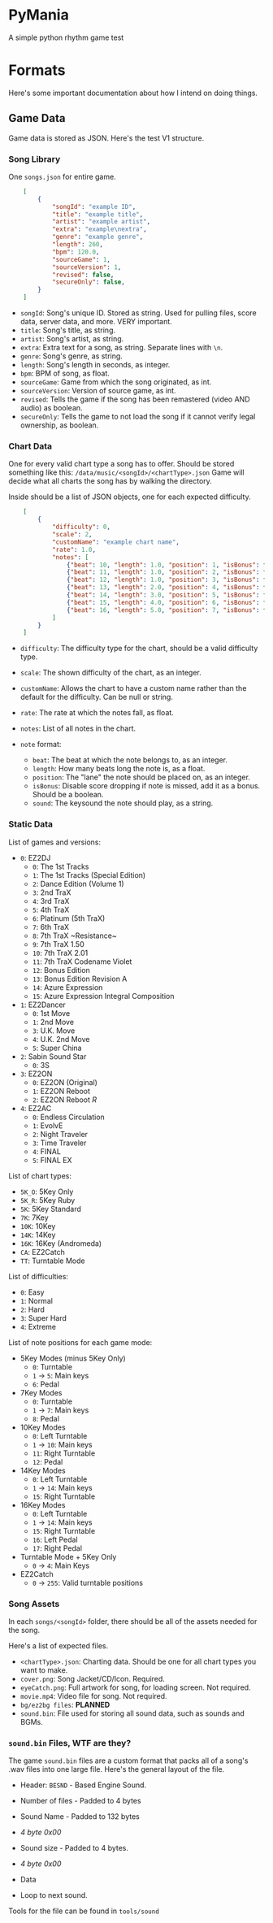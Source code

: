 # PyMania
 A simple python rhythm game test

# Formats
Here's some important documentation about how I intend on doing things.

## Game Data
Game data is stored as JSON.
Here's the test V1 structure.

### Song Library
One `songs.json` for entire game.
```json
    [
        {
            "songId": "example ID",
            "title": "example title",
            "artist": "example artist",
            "extra": "example\nextra",
            "genre": "example genre",
            "length": 260,
            "bpm": 120.0,
            "sourceGame": 1,
            "sourceVersion": 1,
            "revised": false,
            "secureOnly": false,
        }
    ]
```
* `songId`: Song's unique ID. Stored as string. Used for pulling files, score data, server data, and more. VERY important.
* `title`: Song's title, as string.
* `artist`: Song's artist, as string.
* `extra`: Extra text for a song, as string. Separate lines with `\n`.
* `genre`: Song's genre, as string.
* `length`: Song's length in seconds, as integer.
* `bpm`: BPM of song, as float.
* `sourceGame`: Game from which the song originated, as int.
* `sourceVersion`: Version of source game, as int.
* `revised`: Tells the game if the song has been remastered (video AND audio) as boolean.
* `secureOnly`: Tells the game to not load the song if it cannot verify legal ownership, as boolean.

### Chart Data
One for every valid chart type a song has to offer. Should be stored something like this: `/data/music/<songId>/<chartType>.json`
Game will decide what all charts the song has by walking the directory.

Inside should be a list of JSON objects, one for each expected difficulty.
```json
    [
        {
            "difficulty": 0,
            "scale": 2,
            "customName": "example chart name",
            "rate": 1.0,
            "notes": [
                {"beat": 10, "length": 1.0, "position": 1, "isBonus": false, "sound": "ex_sound_1"},
                {"beat": 11, "length": 1.0, "position": 2, "isBonus": false, "sound": "ex_sound_2"},
                {"beat": 12, "length": 1.0, "position": 3, "isBonus": false, "sound": "ex_sound_3"},
                {"beat": 13, "length": 2.0, "position": 4, "isBonus": false, "sound": "ex_sound_4"},
                {"beat": 14, "length": 3.0, "position": 5, "isBonus": false, "sound": "ex_sound_5"},
                {"beat": 15, "length": 4.0, "position": 6, "isBonus": false, "sound": "ex_sound_6"},
                {"beat": 16, "length": 5.0, "position": 7, "isBonus": false, "sound": "ex_sound_7"},
            ]
        }
    ]
```
* `difficulty`: The difficulty type for the chart, should be a valid difficulty type.
* `scale`: The shown difficulty of the chart, as an integer.
* `customName`: Allows the chart to have a custom name rather than the default for the difficulty. Can be null or string.
* `rate`: The rate at which the notes fall, as float.
* `notes`: List of all notes in the chart.

* `note` format:
    * `beat`: The beat at which the note belongs to, as an integer. 
    * `length`: How many beats long the note is, as a float.
    * `position`: The "lane" the note should be placed on, as an integer.
    * `isBonus`: Disable score dropping if note is missed, add it as a bonus. Should be a boolean.
    * `sound`: The keysound the note should play, as a string.

### Static Data
List of games and versions:
  * `0`: EZ2DJ
    * `0`: The 1st Tracks
    * `1`: The 1st Tracks (Special Edition)
    * `2`: Dance Edition (Volume 1)
    * `3`: 2nd TraX
    * `4`: 3rd TraX
    * `5`: 4th TraX
    * `6`: Platinum (5th TraX)
    * `7`: 6th TraX
    * `8`: 7th TraX ~Resistance~
    * `9`: 7th TraX 1.50
    * `10`: 7th TraX 2.01
    * `11`: 7th TraX Codename Violet
    * `12`: Bonus Edition
    * `13`: Bonus Edition Revision A
    * `14`: Azure Expression
    * `15`: Azure Expression Integral Composition
  * `1`: EZ2Dancer
    * `0`: 1st Move
    * `1`: 2nd Move
    * `3`: U.K. Move
    * `4`: U.K. 2nd Move
    * `5`: Super China
  * `2`: Sabin Sound Star
    * `0`: 3S
  * `3`: EZ2ON
    * `0`: EZ2ON (Original)
    * `1`: EZ2ON Reboot
    * `2`: EZ2ON Reboot *R*
  * `4`: EZ2AC
    * `0`: Endless Circulation
    * `1`: EvolvE
    * `2`: Night Traveler
    * `3`: Time Traveler
    * `4`: FINAL
    * `5`: FINAL EX

List of chart types:
  * `5K_O`: 5Key Only
  * `5K_R`: 5Key Ruby
  * `5K`: 5Key Standard
  * `7K`: 7Key
  * `10K`: 10Key
  * `14K`: 14Key
  * `16K`: 16Key (Andromeda)
  * `CA`: EZ2Catch
  * `TT`: Turntable Mode

List of difficulties:
  * `0`: Easy
  * `1`: Normal
  * `2`: Hard
  * `3`: Super Hard
  * `4`: Extreme

List of note positions for each game mode:
  * 5Key Modes (minus 5Key Only)
    * `0`: Turntable
    * `1` -> `5`: Main keys
    * `6`: Pedal
  * 7Key Modes
    * `0`: Turntable
    * `1` -> `7`: Main keys
    * `8`: Pedal
  * 10Key Modes
    * `0`: Left Turntable
    * `1` -> `10`: Main keys
    * `11`: Right Turntable
    * `12`: Pedal
  * 14Key Modes
    * `0`: Left Turntable
    * `1` -> `14`: Main keys
    * `15`: Right Turntable
  * 16Key Modes
    * `0`: Left Turntable
    * `1` -> `14`: Main keys
    * `15`: Right Turntable
    * `16`: Left Pedal
    * `17`: Right Pedal
  * Turntable Mode + 5Key Only
    * `0` -> `4`: Main Keys
  * EZ2Catch
    * `0` -> `255`: Valid turntable positions

### Song Assets
In each `songs/<songId>` folder, there should be all of the assets needed for the song. 

Here's a list of expected files.
  * `<chartType>.json`: Charting data. Should be one for all chart types you want to make.
  * `cover.png`: Song Jacket/CD/Icon. Required.
  * `eyeCatch.png`: Full artwork for song, for loading screen. Not required.
  * `movie.mp4`: Video file for song. Not required.
  * `bg/ez2bg files`: **PLANNED**
  * `sound.bin`: File used for storing all sound data, such as sounds and BGMs.

### `sound.bin` Files, WTF are they?
The game `sound.bin` files are a custom format that packs all of a song's .wav files into one large file. 
Here's the general layout of the file.

 - Header: `BESND` - Based Engine Sound.
 - Number of files - Padded to 4 bytes
  
 - Sound Name - Padded to 132 bytes
 - *4 byte 0x00*
 - Sound size - Padded to 4 bytes.
 - *4 byte 0x00*
 - Data
 - Loop to next sound.

Tools for the file can be found in `tools/sound`
